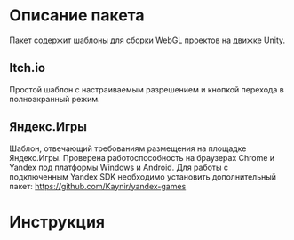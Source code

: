# Описание пакета
Пакет содержит шаблоны для сборки WebGL проектов на движке Unity.
## Itch.io
Простой шаблон с настраиваемым разрешением и кнопкой перехода в полноэкранный режим.
## Яндекс.Игры
Шаблон, отвечающий требованиям размещения на площадке Яндекс.Игры.
Проверена работоспособность на браузерах Chrome и Yandex под платформы Windows и Android.
Для работы с подключенным Yandex SDK необходимо установить дополнительный пакет:
https://github.com/Kaynir/yandex-games
# Инструкция
